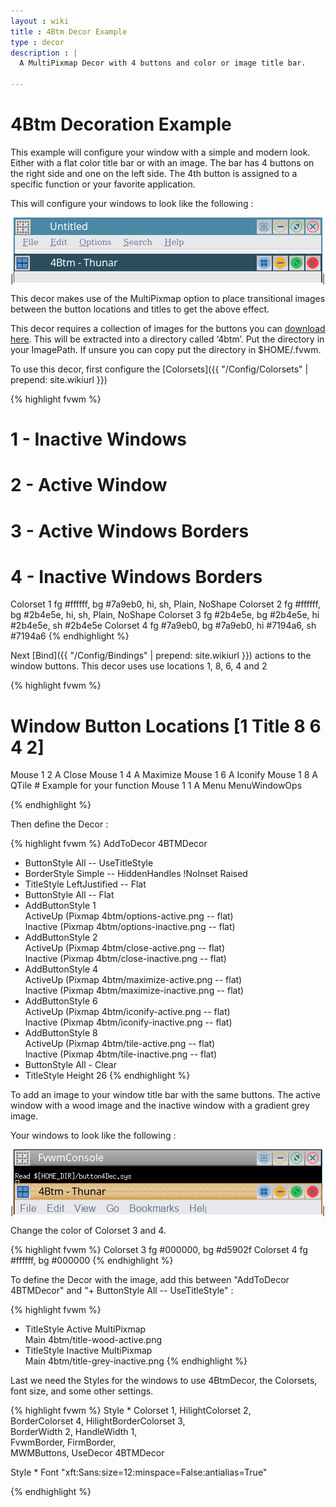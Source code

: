 ```yaml
---
layout : wiki
title : 4Btm Decor Example
type : decor
description : |
  A MultiPixmap Decor with 4 buttons and color or image title bar.

---
```

# 4Btm Decoration Example

This example will configure your window with a simple and modern look. Either with a flat color
title bar or with an image. The bar has 4 buttons on the right side and one on the left side.
The 4th button is assigned to a specific function or your favorite application.

This will configure your windows to look like the following :

|![image](scrot1.png)|

This decor makes use of the MultiPixmap option to place transitional images between the button
locations and titles to get the above effect.

This decor requires a collection of images for the buttons you can [download here](decor-4btm.tar.gz).
This will be extracted into a directory called ‘4btm’. Put the directory in your ImagePath.
If unsure you can copy put the directory in $HOME/.fvwm.

To use this decor, first configure the 
[Colorsets]({{ "/Config/Colorsets" | prepend: site.wikiurl }})

{% highlight fvwm %}
#   1 - Inactive Windows 
#   2 - Active Window
#   3 - Active Windows Borders
#   4 - Inactive Windows Borders
Colorset 1 fg #ffffff, bg #7a9eb0, hi, sh, Plain, NoShape
Colorset 2 fg #ffffff, bg #2b4e5e, hi, sh, Plain, NoShape
Colorset 3 fg #2b4e5e, bg #2b4e5e, hi #2b4e5e, sh #2b4e5e
Colorset 4 fg #7a9eb0, bg #7a9eb0, hi #7194a6, sh #7194a6
{% endhighlight %}

Next [Bind]({{ "/Config/Bindings" | prepend: site.wikiurl }})
actions to the window buttons. This decor uses
use locations 1, 8, 6, 4 and 2

{% highlight fvwm %}
# Window Button Locations [1 Title 8 6 4 2]
Mouse 1 2 A Close
Mouse 1 4 A Maximize
Mouse 1 6 A Iconify
Mouse 1 8 A QTile # Example for your function
Mouse 1 1 A Menu MenuWindowOps

{% endhighlight %}

Then define the Decor :

{% highlight fvwm %}
AddToDecor 4BTMDecor
+ ButtonStyle All -- UseTitleStyle
+ BorderStyle Simple -- HiddenHandles !NoInset Raised
+ TitleStyle LeftJustified -- Flat
+ ButtonStyle All -- Flat
+ AddButtonStyle 1 \
        ActiveUp   (Pixmap 4btm/options-active.png   -- flat) \
        Inactive   (Pixmap 4btm/options-inactive.png   -- flat)
+ AddButtonStyle 2 \
        ActiveUp   (Pixmap 4btm/close-active.png   -- flat) \
        Inactive   (Pixmap 4btm/close-inactive.png   -- flat)
+ AddButtonStyle 4 \
        ActiveUp   (Pixmap 4btm/maximize-active.png   -- flat) \
        Inactive   (Pixmap 4btm/maximize-inactive.png   -- flat)
+ AddButtonStyle 6 \
        ActiveUp   (Pixmap 4btm/iconify-active.png   -- flat) \
        Inactive   (Pixmap 4btm/iconify-inactive.png   -- flat)
+ AddButtonStyle 8 \
        ActiveUp   (Pixmap 4btm/tile-active.png   -- flat) \
        Inactive   (Pixmap 4btm/tile-inactive.png   -- flat)
+ ButtonStyle All - Clear
+ TitleStyle Height 26
{% endhighlight %}

To add an image to your window title bar with the same buttons. The active window with a wood image
and the inactive window with a gradient grey image.

Your windows to look like the following :

|![image](scrot2.png)|

Change the color of Colorset 3 and 4.

{% highlight fvwm %}
Colorset 3 fg #000000, bg #d5902f
Colorset 4 fg #ffffff, bg #000000
{% endhighlight %}

To define the Decor with the image, add this between "AddToDecor 4BTMDecor" and
"+ ButtonStyle All -- UseTitleStyle" :

{% highlight fvwm %}
+ TitleStyle Active MultiPixmap \
        Main     4btm/title-wood-active.png
+ TitleStyle Inactive MultiPixmap \
        Main     4btm/title-grey-inactive.png
{% endhighlight %}

Last we need the Styles for the windows to use 4BtmDecor, the
Colorsets, font size, and some other settings.

{% highlight fvwm %}
Style * Colorset 1, HilightColorset 2, \
        BorderColorset 4, HilightBorderColorset 3, \
        BorderWidth 2, HandleWidth 1, \
        FvwmBorder, FirmBorder, \
        MWMButtons, UseDecor 4BTMDecor
        
Style * Font "xft:Sans:size=12:minspace=False:antialias=True"

{% endhighlight %}
